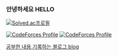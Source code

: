 ### 안녕하세요 HELLO
[![Solved.ac프로필](http://mazassumnida.wtf/api/generate_badge?boj=Rose)](https://solved.ac/Rose)

[![CodeForces Profile](https://cf.leed.at?id=Rose)](https://codeforces.com/profile/Rose)
[![CodeForces Profile](https://cf.leed.at?id=Daisy)](https://codeforces.com/profile/Daisy)

[공부한 내용 기록하는 블로그 blog](https://leeyeongjae1.github.io) 

